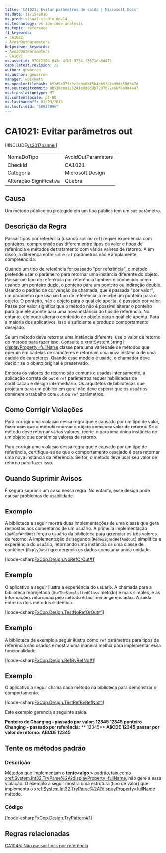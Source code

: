```yaml
---
title: 'CA1021: Evitar parâmetros de saída | Microsoft Docs'
ms.date: 11/15/2016
ms.prod: visual-studio-dev14
ms.technology: vs-ide-code-analysis
ms.topic: reference
f1_keywords:
- CA1021
- AvoidOutParameters
helpviewer_keywords:
- AvoidOutParameters
- CA1021
ms.assetid: 970f2304-842c-4fb7-9734-f3871da8d479
caps.latest.revision: 21
author: gewarren
ms.author: gewarren
manager: wpickett
ms.openlocfilehash: b52d5a97fc3c2e3a6bf5b4bb938bad9da50d3a7d
ms.sourcegitcommit: 8b538eea125241e9d6d8b7297b72a66faa9a4a47
ms.translationtype: MT
ms.contentlocale: pt-BR
ms.lasthandoff: 01/23/2019
ms.locfileid: "58927096"
---
```

# <a name="ca1021-avoid-out-parameters"></a>CA1021: Evitar parâmetros out
[!INCLUDE[vs2017banner](../includes/vs2017banner.md)]

|||
|-|-|
|NomeDoTipo|AvoidOutParameters|
|CheckId|CA1021|
|Categoria|Microsoft.Design|
|Alteração Significativa|Quebra|

## <a name="cause"></a>Causa
 Um método público ou protegido em um tipo público tem um `out` parâmetro.

## <a name="rule-description"></a>Descrição da Regra
 Passar tipos por referência (usando `out` ou `ref`) requer experiência com ponteiros, compreensão das diferem entre tipos de valor e tipos de referência e métodos de tratamento com vários valores de retorno. Além disso, a diferença entre `out` e `ref` parâmetros não é amplamente compreendida.

 Quando um tipo de referência for passado "por referência", o método pretende usar o parâmetro para retornar uma instância diferente do objeto. Passar um tipo de referência por referência também é conhecido como usando um ponteiro duplo, o ponteiro para um ponteiro ou indireção double. Usando o padrão de convenção de chamada, que é passada "por valor", um parâmetro que usa um tipo de referência já recebe um ponteiro para o objeto. O ponteiro, não o objeto para o qual ele aponta, é passado por valor. Passe por valor significa que o método não é possível alterar o ponteiro para que ele aponte para uma nova instância do tipo de referência. No entanto, ele pode alterar o conteúdo do objeto para o qual ele aponta. Para a maioria dos aplicativos, isso é suficiente e produz o comportamento desejado.

 Se um método deve retornar uma instância diferente, use o valor de retorno do método para fazer isso. Consulte o <xref:System.String?displayProperty=fullName> classe para uma variedade de métodos que operam em cadeias de caracteres e retornam uma nova instância de uma cadeia de caracteres. Quando esse modelo é usado, o chamador deve decidir se o objeto original é preservado.

 Embora os valores de retorno são comuns e usadas intensamente, a aplicação correta de `out` e `ref` parâmetros requer habilidades de codificação e design intermediário. Os arquitetos de bibliotecas que projetam para um público em geral não deve esperar que os usuários dominem o trabalho com `out` ou `ref` parâmetros.

## <a name="how-to-fix-violations"></a>Como Corrigir Violações
 Para corrigir uma violação dessa regra que é causado por um tipo de valor, fazer com que o método retornar o objeto como seu valor de retorno. Se o método deve retornar vários valores, recrie-o para uma única instância de um objeto que contém os valores de retorno.

 Para corrigir uma violação dessa regra que é causado por um tipo de referência, certifique-se de que o comportamento desejado é para retornar uma nova instância da referência. Se for, o método deve usar seu valor de retorno para fazer isso.

## <a name="when-to-suppress-warnings"></a>Quando Suprimir Avisos
 É seguro suprimir um aviso nessa regra. No entanto, esse design pode causar problemas de usabilidade.

## <a name="example"></a>Exemplo
 A biblioteca a seguir mostra duas implementações de uma classe que gera respostas aos comentários de um usuário. A primeira implementação (`BadRefAndOut`) força o usuário da biblioteca para gerenciar os três valores de retorno. A implementação de segundo (`RedesignedRefAndOut`) simplifica a experiência do usuário, retornando uma instância de uma classe de contêiner (`ReplyData`) que gerencia os dados como uma única unidade.

 [!code-csharp[FxCop.Design.NoRefOrOut#1](../snippets/csharp/VS_Snippets_CodeAnalysis/FxCop.Design.NoRefOrOut/cs/FxCop.Design.NoRefOrOut.cs#1)]

## <a name="example"></a>Exemplo
 O aplicativo a seguir ilustra a experiência do usuário. A chamada para a biblioteca reprojetada (`UseTheSimplifiedClass` método) é mais simples, e as informações retornadas pelo método é facilmente gerenciadas. A saída entre os dois métodos é idêntica.

 [!code-csharp[FxCop.Design.TestNoRefOrOut#1](../snippets/csharp/VS_Snippets_CodeAnalysis/FxCop.Design.TestNoRefOrOut/cs/FxCop.Design.TestNoRefOrOut.cs#1)]

## <a name="example"></a>Exemplo
 A biblioteca de exemplo a seguir ilustra como `ref` parâmetros para tipos de referência são usados e mostra uma maneira melhor para implementar essa funcionalidade.

 [!code-csharp[FxCop.Design.RefByRefNo#1](../snippets/csharp/VS_Snippets_CodeAnalysis/FxCop.Design.RefByRefNo/cs/FxCop.Design.RefByRefNo.cs#1)]

## <a name="example"></a>Exemplo
 O aplicativo a seguir chama cada método na biblioteca para demonstrar o comportamento.

 [!code-csharp[FxCop.Design.TestRefByRefNo#1](../snippets/csharp/VS_Snippets_CodeAnalysis/FxCop.Design.TestRefByRefNo/cs/FxCop.Design.TestRefByRefNo.cs#1)]

 Este exemplo gerencia a seguinte saída.

 **Ponteiro de Changing - passado por valor:**
**12345**
**12345**
**ponteiro Changing - passado por referência:** 
 ** 12345**
**ABCDE 12345**
**passar por valor de retorno:**
**ABCDE 12345**
## <a name="try-pattern-methods"></a>Tente os métodos padrão

### <a name="description"></a>Descrição
 Métodos que implementam o **tente\<algo >** padrão, tais como <xref:System.Int32.TryParse%2A?displayProperty=fullName>, não gere a essa violação. O exemplo a seguir mostra uma estrutura (tipo de valor) que implementa o <xref:System.Int32.TryParse%2A?displayProperty=fullName> método.

### <a name="code"></a>Código
 [!code-csharp[FxCop.Design.TryPattern#1](../snippets/csharp/VS_Snippets_CodeAnalysis/FxCop.Design.TryPattern/cs/FxCop.Design.TryPattern.cs#1)]

## <a name="related-rules"></a>Regras relacionadas
 [CA1045: Não passar tipos por referência](../code-quality/ca1045-do-not-pass-types-by-reference.md)

